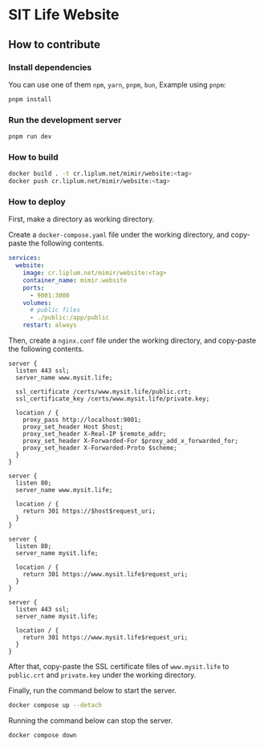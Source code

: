 # SIT Life Website

## How to contribute

### Install dependencies

You can use one of them `npm`, `yarn`, `pnpm`, `bun`, Example using `pnpm`:

```bash
pnpm install
```

### Run the development server

```bash
pnpm run dev
```

### How to build

```bash
docker build . -t cr.liplum.net/mimir/website:<tag>
docker push cr.liplum.net/mimir/website:<tag>
```

### How to deploy

First, make a directory as working directory.

Create a `docker-compose.yaml` file under the working directory, and copy-paste the following contents.

```yaml
services:
  website:
    image: cr.liplum.net/mimir/website:<tag>
    container_name: mimir.website
    ports:
      - 9001:3000
    volumes:
      # public files
      - ./public:/app/public
    restart: always
```

Then, create a `nginx.conf` file under the working directory, and copy-paste the following contents.

```nginx
server {
  listen 443 ssl;
  server_name www.mysit.life;

  ssl_certificate /certs/www.mysit.life/public.crt;
  ssl_certificate_key /certs/www.mysit.life/private.key;

  location / {
    proxy_pass http://localhost:9001;
    proxy_set_header Host $host;
    proxy_set_header X-Real-IP $remote_addr;
    proxy_set_header X-Forwarded-For $proxy_add_x_forwarded_for;
    proxy_set_header X-Forwarded-Proto $scheme;
  }
}

server {
  listen 80;
  server_name www.mysit.life;

  location / {
    return 301 https://$host$request_uri;
  }
}

server {
  listen 80;
  server_name mysit.life;

  location / {
    return 301 https://www.mysit.life$request_uri;
  }
}

server {
  listen 443 ssl;
  server_name mysit.life;

  location / {
    return 301 https://www.mysit.life$request_uri;
  }
}

```

After that, copy-paste the SSL certificate files of `www.mysit.life` to `public.crt` and `private.key` under the working directory.

Finally, run the command below to start the server.

```bash
docker compose up --detach
```

Running the command below can stop the server.

```bash
docker compose down
```
